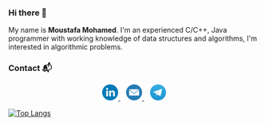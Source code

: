 ### Hi there 👋

My name is **Moustafa Mohamed**. I'm an experienced C/C++, Java programmer with working knowledge of data structures and algorithms, I'm interested in algorithmic problems.


### Contact 📬

<p align="center">
	<a href="https://www.linkedin.com/in/moustafa-abdelhady" target="_blank"> <img src="res/linkedin.png" alt="Linkedin" width="32" height="32"/> </a>
	&nbsp;&nbsp;
	<a href="mailto:eng.moustafa.abdelhady@gmail.com" target="_blank"> <img src="res/mail.png" alt="Mail" width="32" height="32"/> </a>
	&nbsp;&nbsp;
	<a href="https://t.me/Mou_M7md" target="_blank"> <img src="res/telegram.png" alt="Telegram" width="32" height="32"/> </a>
</p>

[![Top Langs](
https://github-readme-stats.vercel.app/api/top-langs/?username=M0D4&show_icons=true&layout=compact&theme=gruvbox&langs_count=10&card_width=445
)](
https://github.com/anuraghazra/github-readme-stats
) 
